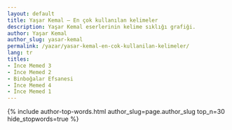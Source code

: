 ```yaml
---
layout: default
title: Yaşar Kemal — En çok kullanılan kelimeler
description: Yaşar Kemal eserlerinin kelime sıklığı grafiği.
author: Yaşar Kemal
author_slug: yasar-kemal
permalink: /yazar/yasar-kemal-en-cok-kullanilan-kelimeler/
lang: tr
titles:
- İnce Memed 3
- İnce Memed 2
- Binboğalar Efsanesi
- İnce Memed 4
- İnce Memed 1
---
```

{% include author-top-words.html author_slug=page.author_slug top_n=30 hide_stopwords=true %}
